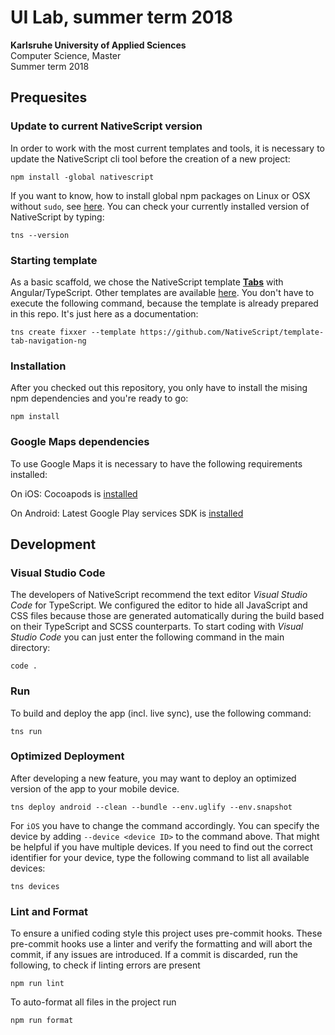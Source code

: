 # UI Lab, summer term 2018

**Karlsruhe University of Applied Sciences**  
Computer Science, Master  
Summer term 2018  

## Prequesites

### Update to current NativeScript version
In order to work with the most current templates and tools, it is necessary to update the NativeScript cli tool before the creation of a new project:
```
npm install -global nativescript
```

If you want to know, how to install global npm packages on Linux or OSX without `sudo`, see [here](https://johnpapa.net/node-and-npm-without-sudo/). You can check your currently installed version of NativeScript by typing:
```
tns --version
```

### Starting template
As a basic scaffold, we chose the NativeScript template **[Tabs](https://github.com/NativeScript/template-tab-navigation-ng)** with Angular/TypeScript. Other templates are available [here](https://docs.nativescript.org/tooling/app-templates). You don't have to execute the following command, because the template is already prepared in this repo. It's just here as a documentation:
```
tns create fixxer --template https://github.com/NativeScript/template-tab-navigation-ng
```

### Installation
After you checked out this repository, you only have to install the mising npm dependencies and you're ready to go:
```
npm install
```

### Google Maps dependencies

To use Google Maps it is necessary to have the following requirements installed:

On iOS: Cocoapods is [installed](https://guides.cocoapods.org/using/getting-started.html#getting-started)

On Android: Latest Google Play services SDK is [installed](https://guides.cocoapods.org/using/getting-started.html#getting-started)

## Development

### Visual Studio Code
The developers of NativeScript recommend the text editor *Visual Studio Code* for TypeScript. We configured the editor to hide all JavaScript and CSS files because those are generated automatically during the build based on their TypeScript and SCSS counterparts. To start coding with *Visual Studio Code* you can just enter the following command in the main directory:
```
code .
```

### Run
To build and deploy the app (incl. live sync), use the following command:
```
tns run
```

### Optimized Deployment
After developing a new feature, you may want to deploy an optimized version of the app to your mobile device.
```
tns deploy android --clean --bundle --env.uglify --env.snapshot
```

For `iOS` you have to change the command accordingly. You can specify the device by adding `--device <device ID>` to the command above. That might be helpful if you have multiple devices. If you need to find out the correct identifier for your device, type the following command to list all available devices:
```
tns devices
```

### Lint and Format
To ensure a unified coding style this project uses pre-commit hooks. These pre-commit hooks use a linter and verify the formatting and will abort the commit, if any issues are introduced. If a commit is discarded, run the following, to check if linting errors are present
```
npm run lint
```

To auto-format all files in the project run
```
npm run format
```
